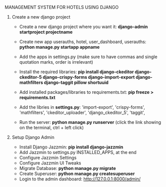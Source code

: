 MANAGEMENT SYSTEM FOR HOTELS USING DJANGO 

1. Create a new django project
      * Create a new django project where you want it: **django-admin startproject projectname**

      * Create new app userauths, hotel, user_dashboard, userauths: **python manage.py startapp appname**

      * Add the apps in settings.py (make sure to have commas and single quotation marks, order is irrelevant)
        
      * Install the required libraries: **pip install django-ckeditor django-ckeditor-5 django-crispy-forms     django-import-export django-mathfilters django-taggit pillow shortuuid**
      * Add installed packages/libraries to requirements.txt: **pip freeze > requirements.txt**
      * Add the libries in **settings.py**: 'import-export', 'crispy-forms', 'mathfilters', 'ckeditor_uploader', 'django_ckeditor_5', 'taggit',
      * Run the server: **python manage.py runserver** (click the link showing on the terminal, ctrl + left click)
      
2. Setup Django Admin 
      * Install Django Jazzmin: **pip install django-jazzmin**
      * Add Jazzmin to settings.py INSTALLED_APPS, at the end
      * Configure Jazzmin Settings
      * Configure Jazzmin UI Tweaks
      * Migrate Database: **python manage.py migrate**
      * Create Superuser: **python manage.py createsuperuser**
      * Login to the admin dashboard: http://127.0.0.1:8000/admin/
   
